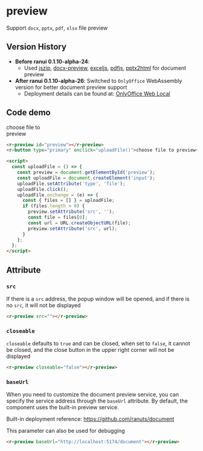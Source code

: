 # preview

Support `docx`, `pptx`, `pdf`, `xlsx` file preview

## Version History

- **Before ranui 0.1.10-alpha-24**: 
  - Used [jszip](https://github.com/Stuk/jszip), [docx-preview](https://github.com/VolodymyrBaydalka/docxjs), [exceljs](https://github.com/exceljs/exceljs), [pdfjs](https://github.com/mozilla/pdfjs-dist), [pptx2html](https://github.com/g21589/PPTX2HTML) for document preview
- **After ranui 0.1.10-alpha-26**: Switched to `OnlyOffice` WebAssembly version for better document preview support
  - Deployment details can be found at: [OnlyOffice Web Local](https://github.com/ranuts/document)


## Code demo

<div style="width: 100px; margin-top:10px">
    <r-preview id="fdsafdsafdsafdsaf"></r-preview>
    <r-button type="primary" onclick="uploadFile('fdsafdsafdsafdsaf')">choose file to preview</r-button>
</div>

```html
<r-preview id="preview"></r-preview>
<r-button type="primary" onclick="uploadFile()">choose file to preview</r-button>

<script>
  const uploadFile = () => {
    const preview = document.getElementById('preview');
    const uploadFile = document.createElement('input');
    uploadFile.setAttribute('type', 'file');
    uploadFile.click();
    uploadFile.onchange = (e) => {
      const { files = [] } = uploadFile;
      if (files.length > 0) {
        preview.setAttribute('src', '');
        const file = files[0];
        const url = URL.createObjectURL(file);
        preview.setAttribute('src', url);
      }
    };
  };
</script>
```

## Attribute

### `src`

If there is a `src` address, the popup window will be opened, and if there is no `src`, it will not be displayed

```html
<r-preview src=""></r-preview>
```

### `closeable`

`closeable` defaults to `true` and can be closed, when set to `false`, it cannot be closed, and the close button in the upper right corner will not be displayed

```html
<r-preview closeable="false"></r-preview>
```

### `baseUrl`

When you need to customize the document preview service, you can specify the service address through the `baseUrl` attribute. By default, the component uses the built-in preview service.

Built-in deployment reference: https://github.com/ranuts/document

This parameter can also be used for debugging

```html
<r-preview baseUrl="http://localhost:5174/document"></r-preview>
```
